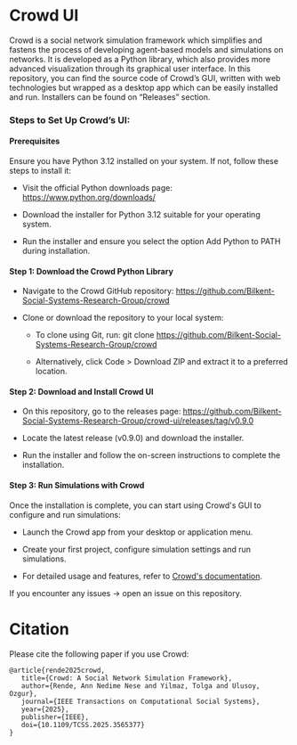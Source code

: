 # Crowd UI

Crowd is a social network simulation framework which simplifies and fastens the process of developing agent-based models and simulations on networks. It is developed as a Python library, which also provides more advanced visualization through its graphical user interface. In this repository, you can find the source code of Crowd’s GUI, written with web technologies but wrapped as a desktop app which can be easily installed and run. Installers can be found on “Releases” section. 

### Steps to Set Up Crowd’s UI:

#### Prerequisites

Ensure you have Python 3.12 installed on your system. If not, follow these steps to install it:

- Visit the official Python downloads page: https://www.python.org/downloads/

- Download the installer for Python 3.12 suitable for your operating system.

- Run the installer and ensure you select the option Add Python to PATH during installation.

#### Step 1: Download the Crowd Python Library

- Navigate to the Crowd GitHub repository:
https://github.com/Bilkent-Social-Systems-Research-Group/crowd

- Clone or download the repository to your local system:

   - To clone using Git, run: git clone https://github.com/Bilkent-Social-Systems-Research-Group/crowd

   - Alternatively, click Code > Download ZIP and extract it to a preferred location.

#### Step 2: Download and Install Crowd UI

- On this repository, go to the releases page: https://github.com/Bilkent-Social-Systems-Research-Group/crowd-ui/releases/tag/v0.9.0

- Locate the latest release (v0.9.0) and download the installer. 

- Run the installer and follow the on-screen instructions to complete the installation.

#### Step 3: Run Simulations with Crowd

Once the installation is complete, you can start using Crowd's GUI to configure and run simulations:

- Launch the Crowd app from your desktop or application menu.

- Create your first project, configure simulation settings and run simulations. 

- For detailed usage and features, refer to [Crowd's documentation](https://crowd.readthedocs.io/en/latest/). 

If you encounter any issues -> open an issue on this repository.

# Citation
Please cite the following paper if you use Crowd:
  ```
  @article{rende2025crowd,
     title={Crowd: A Social Network Simulation Framework},
     author={Rende, Ann Nedime Nese and Yilmaz, Tolga and Ulusoy, Ozgur},
     journal={IEEE Transactions on Computational Social Systems},
     year={2025},
     publisher={IEEE},
     doi={10.1109/TCSS.2025.3565377}
  }
  ```

